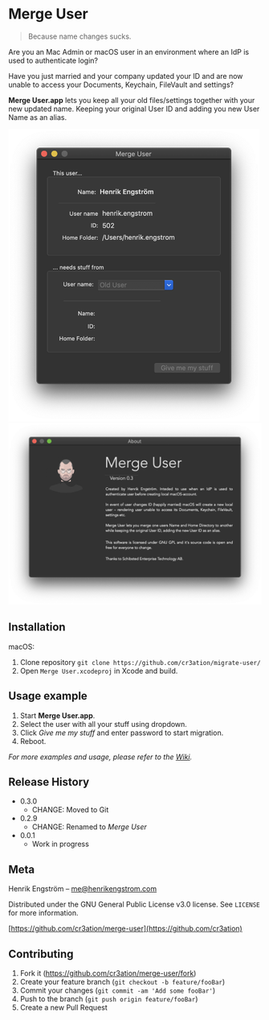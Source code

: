 # Merge User
> Because name changes sucks.

Are you an Mac Admin or macOS user in an environment where an IdP is used to
authenticate login?

Have you just married and your company updated your ID and are now
unable to access your Documents, Keychain, FileVault and settings?

__Merge User.app__ lets you keep all your old files/settings together with your 
new updated name. Keeping your original User ID and adding you new User Name as an alias.

<img src="Tutorial/merge-user-interface.png" alt="drawing" width="500"/><img src="Tutorial/merge-user-about.png" alt="drawing" width="700"/>

## Installation

macOS:

1) Clone repository `git clone https://github.com/cr3ation/migrate-user/`
2) Open `Merge User.xcodeproj` in Xcode and build.

## Usage example

1) Start __Merge User.app__.
2) Select the user with all your stuff using dropdown.
3) Click _Give me my stuff_ and enter password to start migration.
4) Reboot.

_For more examples and usage, please refer to the [Wiki][wiki]._

## Release History

* 0.3.0
    * CHANGE: Moved to Git
* 0.2.9
    * CHANGE: Renamed to _Merge User_
* 0.0.1
    * Work in progress

## Meta

Henrik Engström – me@henrikengstrom.com

Distributed under the GNU General Public License v3.0 license. See ``LICENSE`` for more information.

[https://github.com/cr3ation/merge-user](https://github.com/cr3ation)

## Contributing

1. Fork it (<https://github.com/cr3ation/merge-user/fork>)
2. Create your feature branch (`git checkout -b feature/fooBar`)
3. Commit your changes (`git commit -am 'Add some fooBar'`)
4. Push to the branch (`git push origin feature/fooBar`)
5. Create a new Pull Request

<!-- Markdown link & img dfn's -->
[travis-image]: https://img.shields.io/travis/dbader/node-datadog-metrics/master.svg?style=flat-square
[travis-url]: https://travis-ci.org/dbader/node-datadog-metrics
[wiki]: https://github.com/cr3ation/merge-user/wiki
